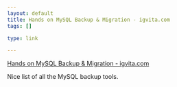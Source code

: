 ```yaml
--- 
layout: default
title: Hands on MySQL Backup & Migration - igvita.com
tags: []

type: link

---
```

<a href="http://www.igvita.com/blog/2007/10/10/hands-on-mysql-backup-migration/">Hands on MySQL Backup & Migration - igvita.com</a>

Nice list of all the MySQL backup tools.

